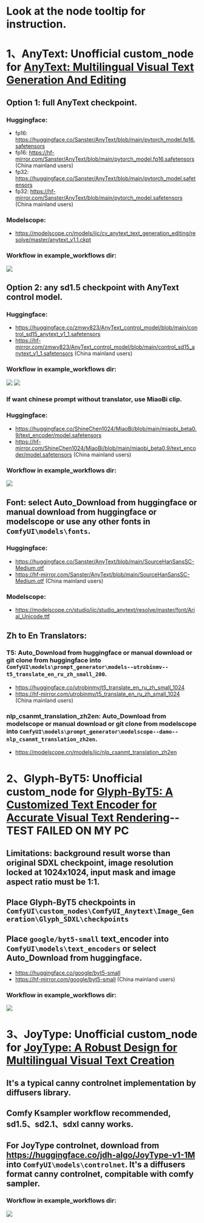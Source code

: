 # Look at the node tooltip for instruction.

# 1、AnyText: Unofficial custom_node for [AnyText: Multilingual Visual Text Generation And Editing](https://github.com/tyxsspa/AnyText)

## Option 1: full AnyText checkpoint.
### Huggingface:
- fp16: https://huggingface.co/Sanster/AnyText/blob/main/pytorch_model.fp16.safetensors
- fp16: https://hf-mirror.com/Sanster/AnyText/blob/main/pytorch_model.fp16.safetensors (China mainland users)
- fp32: https://huggingface.co/Sanster/AnyText/blob/main/pytorch_model.safetensors
- fp32: https://hf-mirror.com/Sanster/AnyText/blob/main/pytorch_model.safetensors (China mainland users)
### Modelscope:
- https://modelscope.cn/models/iic/cv_anytext_text_generation_editing/resolve/master/anytext_v1.1.ckpt
### Workflow in example_workflows dir:
![](./example_workflows/Img_Gen-AnyText-full-wf.png)

## Option 2: any sd1.5 checkpoint with AnyText control model.
### Huggingface:
- https://huggingface.co/zmwv823/AnyText_control_model/blob/main/control_sd15_anytext_v1_1.safetensors
- https://hf-mirror.com/zmwv823/AnyText_control_model/blob/main/control_sd15_anytext_v1_1.safetensors (China mainland users)
### Workflow in example_workflows dir:
![](./example_workflows/T2I-AnyText.png)
![](./example_workflows/T2I-AnyText-Translator.png)

### If want chinese prompt without translator, use MiaoBi clip.
### Huggingface:
- https://huggingface.co/ShineChen1024/MiaoBi/blob/main/miaobi_beta0.9/text_encoder/model.safetensors
- https://hf-mirror.com/ShineChen1024/MiaoBi/blob/main/miaobi_beta0.9/text_encoder/model.safetensors (China mainland users)
### Workflow in example_workflows dir:
![](./example_workflows/Img_Gen-AnyText-MiaoBi-wf.png)

## Font: select Auto_Download from huggingface or manual download from huggingface or modelscope or use any other fonts in `ComfyUI\models\fonts`.
### Huggingface:
- https://huggingface.co/Sanster/AnyText/blob/main/SourceHanSansSC-Medium.otf
- https://hf-mirror.com/Sanster/AnyText/blob/main/SourceHanSansSC-Medium.otf (China mainland users)
### Modelscope:
- https://modelscope.cn/studio/iic/studio_anytext/resolve/master/font/Arial_Unicode.ttf

## Zh to En Translators: 
### T5: Auto_Download from huggingface or manual download or git clone from huggingface into `ComfyUI\models\prompt_generator\models--utrobinmv--t5_translate_en_ru_zh_small_200`.
- https://huggingface.co/utrobinmv/t5_translate_en_ru_zh_small_1024
- https://hf-mirror.com/utrobinmv/t5_translate_en_ru_zh_small_1024 (China mainland users)
### nlp_csanmt_translation_zh2en:  Auto_Download from modelscope or manual download or git clone from modelscope into `ComfyUI\models\prompt_generator\modelscope--damo--nlp_csanmt_translation_zh2en`.
- https://modelscope.cn/models/iic/nlp_csanmt_translation_zh2en

# 2、Glyph-ByT5: Unofficial custom_node for [Glyph-ByT5: A Customized Text Encoder for Accurate Visual Text Rendering](https://github.com/AIGText/Glyph-ByT5)--TEST FAILED ON MY PC

## Limitations: background result worse than original SDXL checkpoint, image resolution locked at 1024x1024, input mask and image aspect ratio must be 1:1.

## Place Glyph-ByT5 checkpoints in `ComfyUI\custom_nodes\ComfyUI_Anytext\Image_Generation\Glyph_SDXL\checkpoints`

## Place `google/byt5-small` text_encoder into `ComfyUI\models\text_encoders` or select Auto_Download from huggingface.
- https://huggingface.co/google/byt5-small
- https://hf-mirror.com/google/byt5-small (China mainland users)

<!-- ## For sdxl checkpoints, download [original_config_yaml](https://github.com/zmwv823/Stuffs/blob/master/sd_xl_base.yaml) and [inpaint_original_config_yaml](https://github.com/zmwv823/Stuffs/blob/master/sd_xl-inpainting_base.yaml) into `ComfyUI\models\configs`. -->

### Workflow in example_workflows dir:
![](./example_workflows/Img_Gen-Glyph_ByT5-wf.png)

# 3、JoyType: Unofficial custom_node for [JoyType: A Robust Design for Multilingual Visual Text Creation](https://github.com/jdh-algo/JoyType)

## It's a typical canny controlnet implementation by diffusers library.

## Comfy Ksampler workflow recommended, sd1.5、sd2.1、sdxl canny works.

## For JoyType controlnet, download from https://huggingface.co/jdh-algo/JoyType-v1-1M into `ComfyUI\models\controlnet`. It's a diffusers format canny controlnet, compitable with comfy sampler.

### Workflow in example_workflows dir:
![](./example_workflows/Img_Gen-JoyType-wf.png)